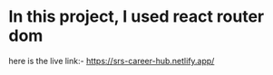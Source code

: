 # In this project, I used react router dom
here is the live link:- https://srs-career-hub.netlify.app/

